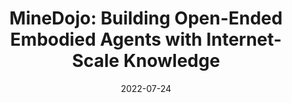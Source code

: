 ---
title: "MineDojo: Building Open-Ended Embodied Agents with Internet-Scale Knowledge"
meta_title: "MineDojo"
description: "NeurIPS 2022 Datasets and Benchmarks Track, November 2022"
date: 2022-07-24
categories: []
authors: [Linxi "Jim" Fan, "Guanzhi Wang*", "Yunfan Jiang*", "Ajay Mandlekar", "Yuncong Yang", "Haoyi Zhu", "Andrew Tang", "De-An Huang", "Yuke Zhu", "Anima Anandkumar"]
tags: []
selected: true
link: https://minedojo.org/
sources:
    - name: arxiv
      link: https://arxiv.org/abs/2206.08853
      icon: "ai ai-arxiv"

    - name: pdf
      link: https://arxiv.org/pdf/2206.08853
      icon: "fa-regular fa-file-pdf"

    - name: code
      link: https://github.com/MineDojo/MineDojo
      icon: "fa-brands fa-github"
    
    - name: dataset
      link: https://minedojo.org/knowledge_base.html
      icon: "fas fa-database"
      
    - name: tweet
      link: https://twitter.com/DrJimFan/status/1595459499732926464
      icon: "fa-brands fa-twitter"
---